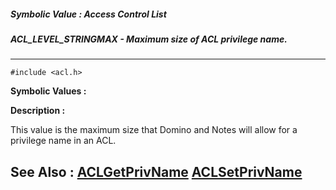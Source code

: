 ##### Symbolic Value : Access Control List
##### ACL_LEVEL_STRINGMAX - Maximum size of ACL privilege name.
---
```
#include <acl.h>
```

**Symbolic Values :**



**Description :**

This value is the maximum size that Domino and Notes will allow for a privilege name in an ACL.


**See Also :**
[ACLGetPrivName](/domino-c-api-docs/reference/Func/ACLGetPrivName)
[ACLSetPrivName](/domino-c-api-docs/reference/Func/ACLSetPrivName)
---
